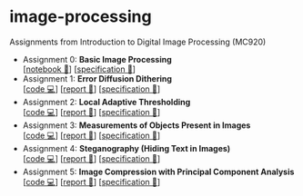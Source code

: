 # image-processing
Assignments from Introduction to Digital Image Processing (MC920)

- Assignment 0: **Basic Image Processing**  
[[notebook 📒](https://github.com/laurelkeys/image-processing/blob/master/assignment-0/Assignment0.ipynb)] [[specification 📄](https://github.com/laurelkeys/image-processing/blob/master/reports/trabalho0.pdf)]
- Assignment 1: **Error Diffusion Dithering**  
[[code 💻](https://github.com/laurelkeys/image-processing/blob/master/assignment-1/)] [[report 📝](https://github.com/laurelkeys/image-processing/blob/master/reports/MC920___Trabalho_1.pdf)] [[specification 📄](https://github.com/laurelkeys/image-processing/blob/master/reports/trabalho1.pdf)]
- Assignment 2: **Local Adaptive Thresholding**  
[[code 💻](https://github.com/laurelkeys/image-processing/blob/master/assignment-2/)] [[report 📝](https://github.com/laurelkeys/image-processing/blob/master/reports/MC920___Trabalho_2.pdf)] [[specification 📄](https://github.com/laurelkeys/image-processing/blob/master/reports/trabalho2.pdf)]
- Assignment 3: **Measurements of Objects Present in Images**  
[[code 💻](https://github.com/laurelkeys/image-processing/blob/master/assignment-3/)] [[report 📝](https://github.com/laurelkeys/image-processing/blob/master/reports/MC920___Trabalho_3.pdf)] [[specification 📄](https://github.com/laurelkeys/image-processing/blob/master/reports/trabalho3.pdf)]
- Assignment 4: **Steganography (Hiding Text in Images)**  
[[code 💻](https://github.com/laurelkeys/image-processing/blob/master/assignment-4/)] [[report 📝](https://github.com/laurelkeys/image-processing/blob/master/reports/MC920___Trabalho_4.pdf)] [[specification 📄](https://github.com/laurelkeys/image-processing/blob/master/reports/trabalho4.pdf)]
- Assignment 5: **Image Compression with Principal Component Analysis**  
[[code 💻](https://github.com/laurelkeys/image-processing/blob/master/assignment-5/)] [[report 📝](https://github.com/laurelkeys/image-processing/blob/master/reports/MC920___Trabalho_5.pdf)] [[specification 📄](https://github.com/laurelkeys/image-processing/blob/master/reports/trabalho5.pdf)]
